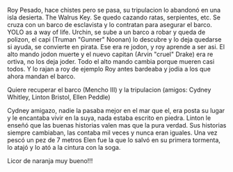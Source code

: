 Roy
Pesado, hace chistes pero se pasa, su tripulacion lo abandonó en una isla desierta. The Walrus Key. Se quedo cazando ratas, serpientes, etc. Se cruza con un barco de esclavista y lo contratan para asegurar el barco. YOLO as a way of life. 
Urchin, se sube a un barco a robar y queda de polizon, el capi (Truman "Gunner" Noonan) lo descubre y lo deja quedarse si ayuda, se convierte en pirata. Ese era re jodon, y roy aprende a ser asi. 
El alto mando jodon muerte y el nuevo capitan (Arvin "cruel" Drake) era re ortiva, no los deja joder. Todo el alto mando cambia porque mueren casi todos. Y lo rajan a roy de ejemplo
Roy antes bardeaba y jodia a los que ahora mandan el barco.

Quiere recuperar el barco (Mencho III) y la tripulacion   (amigos: Cydney Whitley, Linton Bristol, Ellen Peddle)

Cydney amigazo, nadie la pasaba mejor en el mar que el, era posta su lugar y le encantaba vivir en la suya, nada estaba escrito en piedra. 
Linton le enseñó que las buenas historias valen mas que la pura verdad. Sus historias siempre cambiaban, las contaba mil veces y nunca eran iguales. Una vez pescó un pez de 7 metros
Elen fue la que lo salvó en su primera tormenta, lo atajó y lo ató a la cintura con la soga.

Licor de naranja muy bueno!!!